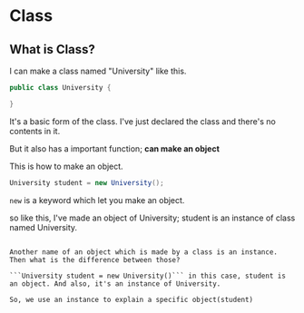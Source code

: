 # Class

## What is Class?

I can make a class named "University" like this.

```java
public class University {

}
```
It's a basic form of the class. I've just declared the class and there's no contents in it. 

But it also has a important function; **can make an object**


This is how to make an object.
```java
University student = new University();
```
```new``` is a keyword which let you make an object.

so like this, I've made an object of University; student is an instance of class named University.



```**An object and an instance**

Another name of an object which is made by a class is an instance. Then what is the difference between those?

```University student = new University()``` in this case, student is an object. And also, it's an instance of University.

So, we use an instance to explain a specific object(student)
```
